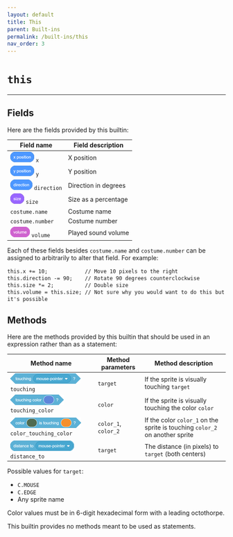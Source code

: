 ```yaml
---
layout: default
title: This
parent: Built-ins
permalink: /built-ins/this
nav_order: 3
---
```


# `this`

<hr>

## Fields

Here are the fields provided by this builtin:

| Field name                                    | Field description    |
| --------------------------------------------- | -------------------- |
| ![](/assets/motion_xposition.png) `x`         | X position           |
| ![](/assets/motion_yposition.png) `y`         | Y position           |
| ![](/assets/motion_direction.png) `direction` | Direction in degrees |
| ![](/assets/looks_size.png) `size`            | Size as a percentage |
| `costume.name`                                | Costume name         |
| `costume.number`                              | Costume number       |
| ![](/assets/sound_volume.png) `volume`        | Played sound volume  |

Each of these fields besides `costume.name` and `costume.number` can be assigned to arbitrarily to alter that field. For example:

```scrybe
this.x += 10;            // Move 10 pixels to the right
this.direction -= 90;    // Rotate 90 degrees counterclockwise
this.size *= 2;          // Double size
this.volume = this.size; // Not sure why you would want to do this but it's possible
```

## Methods

Here are the methods provided by this builtin that should be used in an expression rather than as a statement:

| Method name                                                          | Method parameters    | Method description                                                           |
| -------------------------------------------------------------------- | -------------------- | ---------------------------------------------------------------------------- |
| ![](/assets/sensing_touchingobject.png) `touching`                   | `target`             | If the sprite is visually touching `target`                                  |
| ![](/assets/sensing_touchingcolor.png) `touching_color`              | `color`              | If the sprite is visually touching the color `color`                         |
| ![](/assets/sensing_coloristouchingcolor.png) `color_touching_color` | `color_1`, `color_2` | If the color `color_1` on the sprite is touching `color_2` on another sprite |
| ![](/assets/sensing_distanceto.png) `distance_to`                    | `target`             | The distance (in pixels) to `target` (both centers)                          |

Possible values for `target`:
 - `C.MOUSE`
 - `C.EDGE`
 - Any sprite name

Color values must be in 6-digit hexadecimal form with a leading octothorpe.

This builtin provides no methods meant to be used as statements.
